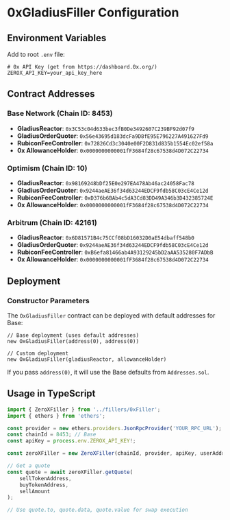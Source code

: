# 0xGladiusFiller Configuration

## Environment Variables

Add to root `.env` file:

```env
# 0x API Key (get from https://dashboard.0x.org/)
ZEROX_API_KEY=your_api_key_here
```

## Contract Addresses

### Base Network (Chain ID: 8453)

- **GladiusReactor**: `0x3C53c04d633bec3fB0De3492607C239BF92d07f9`
- **GladiusOrderQuoter**: `0x56e43695d183dcFa9D8fE95E796227A491627Fd9`
- **RubiconFeeController**: `0x72826Cd3c3040e00F2D831d835b1554Ec02ef58a`
- **0x AllowanceHolder**: `0x0000000000001fF3684f28c67538d4D072C22734`

### Optimism (Chain ID: 10)

- **GladiusReactor**: `0x98169248bDf25E0e297EA478Ab46ac24058Fac78`
- **GladiusOrderQuoter**: `0x9244aeAE36f34d63244EDCF9fdb58C03cE4Ce12d`
- **RubiconFeeController**: `0xD376b6BAb4c5dA3Cd83DD49A346b3D432385724E`
- **0x AllowanceHolder**: `0x0000000000001fF3684f28c67538d4D072C22734`

### Arbitrum (Chain ID: 42161)

- **GladiusReactor**: `0x6D81571B4c75CCf08bD16032D0aE54dbaff548b0`
- **GladiusOrderQuoter**: `0x9244aeAE36f34d63244EDCF9fdb58C03cE4Ce12d`
- **RubiconFeeController**: `0xB6efa81466ab4A93129245bD2aAA535280F7ADbB`
- **0x AllowanceHolder**: `0x0000000000001fF3684f28c67538d4D072C22734`

## Deployment

### Constructor Parameters

The `OxGladiusFiller` contract can be deployed with default addresses for Base:

```solidity
// Base deployment (uses default addresses)
new OxGladiusFiller(address(0), address(0))

// Custom deployment
new OxGladiusFiller(gladiusReactor, allowanceHolder)
```

If you pass `address(0)`, it will use the Base defaults from `Addresses.sol`.

## Usage in TypeScript

```typescript
import { ZeroXFiller } from '../fillers/0xFiller';
import { ethers } from 'ethers';

const provider = new ethers.providers.JsonRpcProvider('YOUR_RPC_URL');
const chainId = 8453; // Base
const apiKey = process.env.ZEROX_API_KEY!;

const zeroXFiller = new ZeroXFiller(chainId, provider, apiKey, userAddress);

// Get a quote
const quote = await zeroXFiller.getQuote(
    sellTokenAddress,
    buyTokenAddress,
    sellAmount
);

// Use quote.to, quote.data, quote.value for swap execution
```

